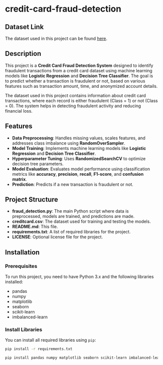 # credit-card-fraud-detection

## Dataset Link

The dataset used in this project can be found [here](https://drive.google.com/file/d/1WLZyKSL3CLeGZ6k2Py41UWQ6gT1AdDQt/view?usp=drive_link).



## Description

This project is a **Credit Card Fraud Detection System** designed to identify fraudulent transactions from a credit card dataset using machine learning models like **Logistic Regression** and **Decision Tree Classifier**. The goal is to predict whether a transaction is fraudulent or not, based on various features such as transaction amount, time, and anonymized account details.

The dataset used in this project contains information about credit card transactions, where each record is either fraudulent (Class = 1) or not (Class = 0). The system helps in detecting fraudulent activity and reducing financial loss.

## Features

- **Data Preprocessing**: Handles missing values, scales features, and addresses class imbalance using **RandomOverSampler**.
- **Model Training**: Implements machine learning models like **Logistic Regression** and **Decision Tree Classifier**.
- **Hyperparameter Tuning**: Uses **RandomizedSearchCV** to optimize decision tree parameters.
- **Model Evaluation**: Evaluates model performance using classification metrics like **accuracy**, **precision**, **recall**, **F1-score**, and **confusion matrix**.
- **Prediction**: Predicts if a new transaction is fraudulent or not.

## Project Structure

- **fraud_detection.py**: The main Python script where data is preprocessed, models are trained, and predictions are made.
- **creditcard.csv**: The dataset used for training and testing the models.
- **README.md**: This file.
- **requirements.txt**: A list of required libraries for the project.
- **LICENSE**: Optional license file for the project.

## Installation

### Prerequisites

To run this project, you need to have Python 3.x and the following libraries installed:

- pandas
- numpy
- matplotlib
- seaborn
- scikit-learn
- imbalanced-learn
  

### Install Libraries

You can install all required libraries using `pip`:

```bash
pip install -r requirements.txt

pip install pandas numpy matplotlib seaborn scikit-learn imbalanced-learn
